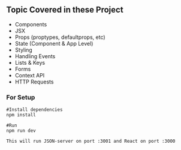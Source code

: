 ## Topic Covered in these Project 

- Components
- JSX
- Props (proptypes, defaultprops, etc)
- State (Component & App Level)
- Styling
- Handling Events
- Lists & Keys
- Forms
- Context API
- HTTP Requests

### For Setup

```
#Install dependencies
npm install

#Run 
npm run dev

This will run JSON-server on port :3001 and React on port :3000
```
